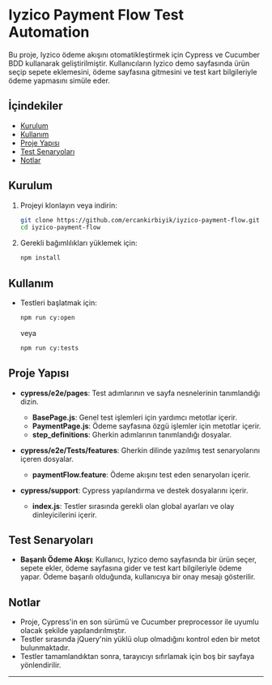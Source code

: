 # Iyzico Payment Flow Test Automation

Bu proje, Iyzico ödeme akışını otomatikleştirmek için Cypress ve Cucumber BDD kullanarak geliştirilmiştir. Kullanıcıların Iyzico demo sayfasında ürün seçip sepete eklemesini, ödeme sayfasına gitmesini ve test kart bilgileriyle ödeme yapmasını simüle eder.

## İçindekiler

- [Kurulum](#kurulum)
- [Kullanım](#kullanım)
- [Proje Yapısı](#proje-yapısı)
- [Test Senaryoları](#test-senaryoları)
- [Notlar](#notlar)

## Kurulum

1. Projeyi klonlayın veya indirin:
   ```bash
   git clone https://github.com/ercankirbiyik/iyzico-payment-flow.git
   cd iyzico-payment-flow
   ```

2. Gerekli bağımlılıkları yüklemek için:
   ```bash
   npm install
   ```

## Kullanım

- Testleri başlatmak için:
  ```bash
  npm run cy:open
  ```
  veya
  ```bash
  npm run cy:tests
  ```

## Proje Yapısı

- **cypress/e2e/pages**: Test adımlarının ve sayfa nesnelerinin tanımlandığı dizin.
    - **BasePage.js**: Genel test işlemleri için yardımcı metotlar içerir.
    - **PaymentPage.js**: Ödeme sayfasına özgü işlemler için metotlar içerir.
    - **step_definitions**: Gherkin adımlarının tanımlandığı dosyalar.

- **cypress/e2e/Tests/features**: Gherkin dilinde yazılmış test senaryolarını içeren dosyalar.
    - **paymentFlow.feature**: Ödeme akışını test eden senaryoları içerir.

- **cypress/support**: Cypress yapılandırma ve destek dosyalarını içerir.
    - **index.js**: Testler sırasında gerekli olan global ayarları ve olay dinleyicilerini içerir.

## Test Senaryoları

- **Başarılı Ödeme Akışı**: Kullanıcı, Iyzico demo sayfasında bir ürün seçer, sepete ekler, ödeme sayfasına gider ve test kart bilgileriyle ödeme yapar. Ödeme başarılı olduğunda, kullanıcıya bir onay mesajı gösterilir.

## Notlar

- Proje, Cypress'in en son sürümü ve Cucumber preprocessor ile uyumlu olacak şekilde yapılandırılmıştır.
- Testler sırasında jQuery'nin yüklü olup olmadığını kontrol eden bir metot bulunmaktadır.
- Testler tamamlandıktan sonra, tarayıcıyı sıfırlamak için boş bir sayfaya yönlendirilir.

---